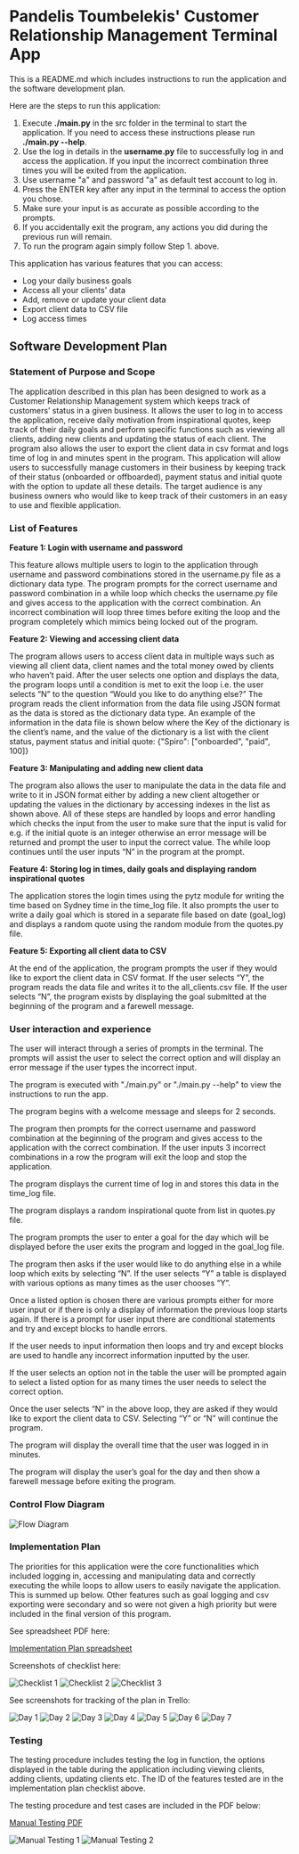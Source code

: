 # Pandelis Toumbelekis' Customer Relationship Management Terminal App #

This is a README.md which includes instructions to run the application and the software development plan.

Here are the steps to run this application:

1. Execute **./main.py** in the src folder in the terminal to start the application. If you need to access these instructions please run **./main.py --help**.
2. Use the log in details in the **username.py** file to successfully log in and access the application. If you input the incorrect combination three times you will be exited from the application. 
3. Use username "a" and password "a" as default test account to log in.
4. Press the ENTER key after any input in the terminal to access the option you chose.
5. Make sure your input is as accurate as possible according to the prompts.
6. If you accidentally exit the program, any actions you did during the previous run will remain.
7. To run the program again simply follow Step 1. above.

This application has various features that you can access:

- Log your daily business goals
- Access all your clients' data
- Add, remove or update your client data
- Export client data to CSV file
- Log access times

## Software Development Plan ##

### Statement of Purpose and Scope ### 
The application described in this plan has been designed to work as a Customer Relationship Management system which keeps track of customers’ status in a given business. 
It allows the user to log in to access the application, receive daily motivation from inspirational quotes, keep track of their daily goals and perform specific functions such as viewing all clients, adding new clients and updating the status of each client. The program also allows the user to export the client data in csv format and logs time of log in and minutes spent in the program.
This application will allow users to successfully manage customers in their business by keeping track of their status (onboarded or offboarded), payment status and initial quote with the option to update all these details. 
The target audience is any business owners who would like to keep track of their customers in an easy to use and flexible application.

### List of Features ### 
**Feature 1: Login with username and password**

This feature allows multiple users to login to the application through username and password combinations stored in the username.py file as a dictionary data type. The program prompts for the correct username and password combination in a while loop which checks the username.py file and gives access to the application with the correct combination. An incorrect combination will loop three times before exiting the loop and the program completely which mimics being locked out of the program.

**Feature 2: Viewing and accessing client data**

The program allows users to access client data in multiple ways such as viewing all client data, client names and the total money owed by clients who haven’t paid. After the user selects one option and displays the data, the program loops until a condition is met to exit the loop i.e. the user selects “N” to the question “Would you like to do anything else?” The program reads the client information from the data file using JSON format as the data is stored as the dictionary data type. An example of the information in the data file is shown below where the Key of the dictionary is the client’s name, and the value of the dictionary is a list with the client status, payment status and initial quote:
{"Spiro": ["onboarded", "paid", 100]}

**Feature 3: Manipulating and adding new client data**

The program also allows the user to manipulate the data in the data file and write to it in JSON format either by adding a new client altogether or updating the values in the dictionary by accessing indexes in the list as shown above. All of these steps are handled by loops and error handling which checks the input from the user to make sure that the input is valid for e.g. if the initial quote is an integer otherwise an error message will be returned and prompt the user to input the correct value. The while loop continues until the user inputs “N” in the program at the prompt.  

**Feature 4: Storing log in times, daily goals and displaying random inspirational quotes**

The application stores the login times using the pytz module for writing the time based on Sydney time in the time_log file. It also prompts the user to write a daily goal which is stored in a separate file based on date (goal_log) and displays a random quote using the random module from the quotes.py file.

**Feature 5: Exporting all client data to CSV**

At the end of the application, the program prompts the user if they would like to export the client data in CSV format. If the user selects “Y”, the program reads the data file and writes it to the all_clients.csv file. If the user selects “N”, the program exists by displaying the goal submitted at the beginning of the program and a farewell message.

### User interaction and experience ### 

The user will interact through a series of prompts in the terminal. The prompts will assist the user to select the correct option and will display an error message if the user types the incorrect input.

The program is executed with "./main.py" or "./main.py --help" to view the instructions to run the app.

The program begins with a welcome message and sleeps for 2 seconds.

The program then prompts for the correct username and password combination at the beginning of the program and gives access to the application with the correct combination. If the user inputs 3 incorrect combinations in a row the program will exit the loop and stop the application.

The program displays the current time of log in and stores this data in the time_log file.

The program displays a random inspirational quote from list in quotes.py file.

The program prompts the user to enter a goal for the day which will be displayed before the user exits the program and logged in the goal_log file.

The program then asks if the user would like to do anything else in a while loop which exits by selecting “N”. If the user selects “Y” a table is displayed with various options as many times as the user chooses “Y”.

Once a listed option is chosen there are various prompts either for more user input or if there is only a display of information the previous loop starts again. If there is a prompt for user input there are conditional statements and try and except blocks to handle errors.

If the user needs to input information then loops and try and except blocks are used to handle any incorrect information inputted by the user.

If the user selects an option not in the table the user will be prompted again to select a listed option for as many times the user needs to select the correct option.

Once the user selects “N” in the above loop, they are asked if they would like to export the client data to CSV. Selecting “Y” or “N” will continue the program.

The program will display the overall time that the user was logged in in minutes.

The program will display the user’s goal for the day and then show a farewell message before exiting the program.

### Control Flow Diagram ### 

![Flow Diagram](docs/Pandelis-Toumbelekis-T1A3-Control-Flow-Diagram.JPG)

### Implementation Plan ### 

The priorities for this application were the core functionalities which included logging in, accessing and manipulating data and correctly executing the while loops to allow users to easily navigate the application. This is summed up below. Other features such as goal logging and csv exporting were secondary and so were not given a high priority but were included in the final version of this program. 

See spreadsheet PDF here:

[Implementation Plan spreadsheet](/docs/Pandelis-Toumbelekis-T1A3-Implementation-plan.pdf)

Screenshots of checklist here:

![Checklist 1](docs/Implementation_Checklist_1.JPG)
![Checklist 2](docs/Implementation_Checklist_2.JPG)
![Checklist 3](docs/Implementation_Checklist_3.JPG)


See screenshots for tracking of the plan in Trello:

![Day 1](docs/Implementation_Plan_1.JPG)
![Day 2](docs/Implementation_Plan_2.JPG)
![Day 3](docs/Implementation_Plan_3.JPG)
![Day 4](docs/Implementation_Plan_4.JPG)
![Day 5](docs/Implementation_Plan_5.JPG)
![Day 6](docs/Implementation_Plan_6.JPG)
![Day 7](docs/Implementation_Plan_7.JPG)

### Testing ### 

The testing procedure includes testing the log in function, the options displayed in the table during the application including viewing clients, adding clients, updating clients etc. The ID of the features tested are in the implementation plan checklist above.

The testing procedure and test cases are included in the PDF below:

[Manual Testing PDF](docs/Pandelis-Toumbelekis-T1A3-Manual-Testing.pdf)

![Manual Testing 1](/docs/Manual_Testing_1.JPG)
![Manual Testing 2](/docs/Manual_Testing_2.JPG)




